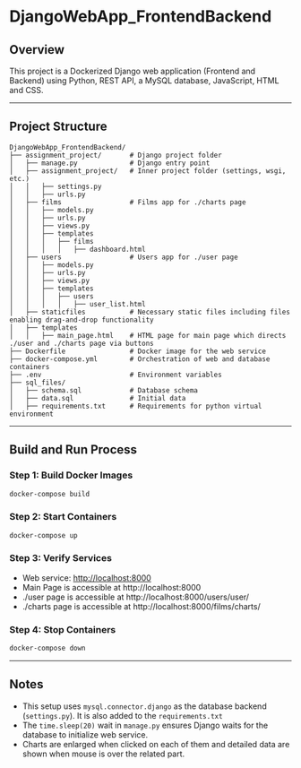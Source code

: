 # DjangoWebApp_FrontendBackend

## Overview
This project is a Dockerized Django web application (Frontend and Backend) using Python, REST API, a MySQL database, JavaScript, HTML and CSS. 

---

## Project Structure
```
DjangoWebApp_FrontendBackend/
├── assignment_project/       # Django project folder
│   ├── manage.py             # Django entry point
│   ├── assignment_project/   # Inner project folder (settings, wsgi, etc.)
│   │   ├── settings.py
│   │   ├── urls.py
│   ├── films                 # Films app for ./charts page
│   │   ├── models.py
│   │   ├── urls.py
│   │   ├── views.py
│   │   ├── templates
│   │   │   ├── films
│   │   │   │   ├── dashboard.html
│   ├── users                 # Users app for ./user page
│   │   ├── models.py
│   │   ├── urls.py
│   │   ├── views.py
│   │   ├── templates
│   │   │   ├── users
│   │   │   │   ├── user_list.html
│   ├── staticfiles           # Necessary static files including files enabling drag-and-drop functionality           
│   ├── templates
│   │   ├── main_page.html    # HTML page for main page which directs ./user and ./charts page via buttons
├── Dockerfile                # Docker image for the web service
├── docker-compose.yml        # Orchestration of web and database containers
├── .env                      # Environment variables
├── sql_files/                
│   ├── schema.sql            # Database schema
│   ├── data.sql              # Initial data
│   ├── requirements.txt      # Requirements for python virtual environment
```

---

## Build and Run Process

### Step 1: Build Docker Images
```bash
docker-compose build
```
### Step 2: Start Containers
```bash
docker-compose up
```
### Step 3: Verify Services
- Web service: [http://localhost:8000](http://localhost:8000)
- Main Page is accessible at http://localhost:8000
- ./user page is accessible at http://localhost:8000/users/user/
- ./charts page is accessible at http://localhost:8000/films/charts/

### Step 4: Stop Containers
```bash
docker-compose down
```

---

## Notes
- This setup uses `mysql.connector.django` as the database backend (`settings.py`). It is also added to the `requirements.txt`
- The `time.sleep(20)` wait in `manage.py` ensures Django waits for the database to initialize web service.
- Charts are enlarged when clicked on each of them and detailed data are shown when mouse is over the related part.
